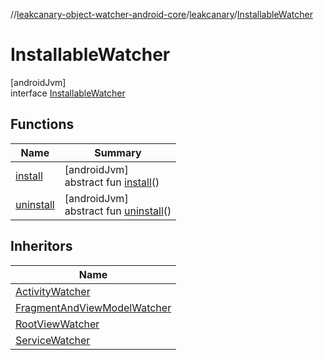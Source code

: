 //[leakcanary-object-watcher-android-core](../../../index.md)/[leakcanary](../index.md)/[InstallableWatcher](index.md)

# InstallableWatcher

[androidJvm]\
interface [InstallableWatcher](index.md)

## Functions

| Name | Summary |
|---|---|
| [install](install.md) | [androidJvm]<br>abstract fun [install](install.md)() |
| [uninstall](uninstall.md) | [androidJvm]<br>abstract fun [uninstall](uninstall.md)() |

## Inheritors

| Name |
|---|
| [ActivityWatcher](../-activity-watcher/index.md) |
| [FragmentAndViewModelWatcher](../-fragment-and-view-model-watcher/index.md) |
| [RootViewWatcher](../-root-view-watcher/index.md) |
| [ServiceWatcher](../-service-watcher/index.md) |
